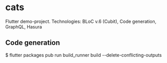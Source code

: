 # cats

Flutter demo-project.
Technologies: BLoC v.6 (Cubit), Code generation, GraphQL, Hasura

## Code generation

$ flutter packages pub run build_runner build --delete-conflicting-outputs
